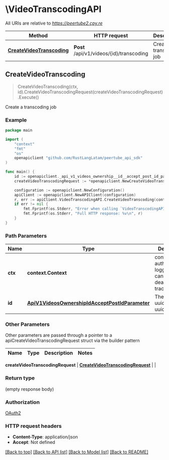 # \VideoTranscodingAPI

All URIs are relative to *https://peertube2.cpy.re*

Method | HTTP request | Description
------------- | ------------- | -------------
[**CreateVideoTranscoding**](VideoTranscodingAPI.md#CreateVideoTranscoding) | **Post** /api/v1/videos/{id}/transcoding | Create a transcoding job



## CreateVideoTranscoding

> CreateVideoTranscoding(ctx, id).CreateVideoTranscodingRequest(createVideoTranscodingRequest).Execute()

Create a transcoding job

### Example

```go
package main

import (
	"context"
	"fmt"
	"os"
	openapiclient "github.com/RustLangLatam/peertube_api_sdk"
)

func main() {
	id := openapiclient._api_v1_videos_ownership__id__accept_post_id_parameter{Int32: new(int32)} // ApiV1VideosOwnershipIdAcceptPostIdParameter | The object id, uuid or short uuid
	createVideoTranscodingRequest := *openapiclient.NewCreateVideoTranscodingRequest("TranscodingType_example") // CreateVideoTranscodingRequest |  (optional)

	configuration := openapiclient.NewConfiguration()
	apiClient := openapiclient.NewAPIClient(configuration)
	r, err := apiClient.VideoTranscodingAPI.CreateVideoTranscoding(context.Background(), id).CreateVideoTranscodingRequest(createVideoTranscodingRequest).Execute()
	if err != nil {
		fmt.Fprintf(os.Stderr, "Error when calling `VideoTranscodingAPI.CreateVideoTranscoding``: %v\n", err)
		fmt.Fprintf(os.Stderr, "Full HTTP response: %v\n", r)
	}
}
```

### Path Parameters


Name | Type | Description  | Notes
------------- | ------------- | ------------- | -------------
**ctx** | **context.Context** | context for authentication, logging, cancellation, deadlines, tracing, etc.
**id** | [**ApiV1VideosOwnershipIdAcceptPostIdParameter**](.md) | The object id, uuid or short uuid | 

### Other Parameters

Other parameters are passed through a pointer to a apiCreateVideoTranscodingRequest struct via the builder pattern


Name | Type | Description  | Notes
------------- | ------------- | ------------- | -------------

 **createVideoTranscodingRequest** | [**CreateVideoTranscodingRequest**](CreateVideoTranscodingRequest.md) |  | 

### Return type

 (empty response body)

### Authorization

[OAuth2](../README.md#OAuth2)

### HTTP request headers

- **Content-Type**: application/json
- **Accept**: Not defined

[[Back to top]](#) [[Back to API list]](../README.md#documentation-for-api-endpoints)
[[Back to Model list]](../README.md#documentation-for-models)
[[Back to README]](../README.md)


